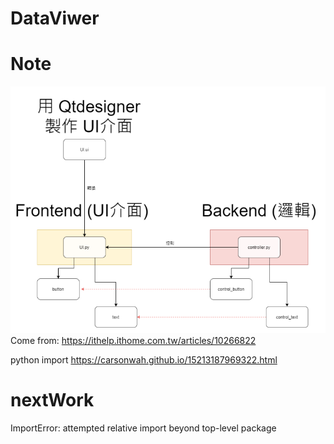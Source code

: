 # DataViwer

# Note 
![Alt text](MDpicture/Qt_design_concept.png) <br>
Come from: https://ithelp.ithome.com.tw/articles/10266822

python import 
https://carsonwah.github.io/15213187969322.html

# nextWork
ImportError: attempted relative import beyond top-level package